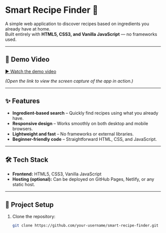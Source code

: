 # Smart Recipe Finder 🍳

A simple web application to discover recipes based on ingredients you already have at home.  
Built entirely with **HTML5, CSS3, and Vanilla JavaScript** — no frameworks used.

---

## 🚀 Demo Video

[▶ Watch the demo video](screen-capture.webm)

*(Open the link to view the screen capture of the app in action.)*

---

## ✨ Features

- **Ingredient-based search** – Quickly find recipes using what you already have.  
- **Responsive design** – Works smoothly on both desktop and mobile browsers.  
- **Lightweight and fast** – No frameworks or external libraries.  
- **Beginner-friendly code** – Straightforward HTML, CSS, and JavaScript.  

---

## 🛠️ Tech Stack

- **Frontend:** HTML5, CSS3, Vanilla JavaScript  
- **Hosting (optional):** Can be deployed on GitHub Pages, Netlify, or any static host.  

---

## 📂 Project Setup

1. Clone the repository:
   ```bash
   git clone https://github.com/your-username/smart-recipe-finder.git
